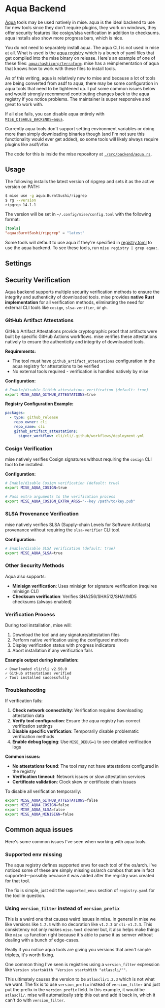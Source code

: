 # Aqua Backend

[Aqua](https://aquaproj.github.io/) tools may be used natively in mise. aqua is the ideal backend
to use for new tools since they don't require plugins, they work on windows, they offer security
features like cosign/slsa verification in addition to checksums. aqua installs also show more progress
bars, which is nice.

You do not need to separately install aqua. The aqua CLI is not used in mise at all. What is used is
the [aqua registry](https://github.com/aquaproj/aqua-registry) which is a bunch of yaml files that get compiled into the mise binary on release.
Here's an example of one of these files: [`aqua:hashicorp/terraform`](https://github.com/aquaproj/aqua-registry/blob/main/pkgs/hashicorp/terraform/registry.yaml).
mise has a reimplementation of aqua that knows how to work with these files to install tools.

As of this writing, aqua is relatively new to mise and because a lot of tools are being converted from
asdf to aqua, there may be some configuration in aqua tools that need to be tightened up. I put some
common issues below and would strongly recommend contributing changes back to the aqua registry if you
notice problems. The maintainer is super responsive and great to work with.

If all else fails, you can disable aqua entirely with [`MISE_DISABLE_BACKENDS=aqua`](/configuration/settings.html#disable_backends).

Currently aqua tools don't support setting environment variables or doing more than simply downloading
binaries though (and I'm not sure this functionality would ever get added), so some tools will likely
always require plugins like asdf/vfox.

The code for this is inside the mise repository at [`./src/backend/aqua.rs`](https://github.com/jdx/mise/blob/main/src/backend/aqua.rs).

## Usage

The following installs the latest version of ripgrep and sets it as the active version on PATH:

```sh
$ mise use -g aqua:BurntSushi/ripgrep
$ rg --version
ripgrep 14.1.1
```

The version will be set in `~/.config/mise/config.toml` with the following format:

```toml
[tools]
"aqua:BurntSushi/ripgrep" = "latest"
```

Some tools will default to use aqua if they're specified in [registry.toml](https://github.com/jdx/mise/blob/main/registry.toml)
to use the aqua backend. To see these tools, run `mise registry | grep aqua:`.

## Settings

<script setup>
import Settings from '/components/settings.vue';
</script>
<Settings child="aqua" :level="3" />

## Security Verification

Aqua backend supports multiple security verification methods to ensure the integrity and authenticity of downloaded tools. mise provides **native Rust implementation** for all verification methods, eliminating the need for external CLI tools like `cosign`, `slsa-verifier`, or `gh`.

### GitHub Artifact Attestations

GitHub Artifact Attestations provide cryptographic proof that artifacts were built by specific GitHub Actions workflows. mise verifies these attestations natively to ensure the authenticity and integrity of downloaded tools.

**Requirements:**

- The tool must have `github_artifact_attestations` configuration in the aqua registry for attestations to be verified
- No external tools required - verification is handled natively by mise

**Configuration:**

```bash
# Enable/disable GitHub attestations verification (default: true)
export MISE_AQUA_GITHUB_ATTESTATIONS=true
```

**Registry Configuration Example:**

```yaml
packages:
  - type: github_release
    repo_owner: cli
    repo_name: cli
    github_artifact_attestations:
      signer_workflow: cli/cli/.github/workflows/deployment.yml
```

### Cosign Verification

mise natively verifies Cosign signatures without requiring the `cosign` CLI tool to be installed.

**Configuration:**

```bash
# Enable/disable Cosign verification (default: true)
export MISE_AQUA_COSIGN=true

# Pass extra arguments to the verification process
export MISE_AQUA_COSIGN_EXTRA_ARGS="--key /path/to/key.pub"
```

### SLSA Provenance Verification

mise natively verifies SLSA (Supply-chain Levels for Software Artifacts) provenance without requiring the `slsa-verifier` CLI tool.

**Configuration:**

```bash
# Enable/disable SLSA verification (default: true)
export MISE_AQUA_SLSA=true
```

### Other Security Methods

Aqua also supports:

- **Minisign verification**: Uses minisign for signature verification (requires minisign CLI)
- **Checksum verification**: Verifies SHA256/SHA512/SHA1/MD5 checksums (always enabled)

### Verification Process

During tool installation, mise will:

1. Download the tool and any signature/attestation files
2. Perform native verification using the configured methods
3. Display verification status with progress indicators
4. Abort installation if any verification fails

**Example output during installation:**

```
✓ Downloaded cli/cli v2.50.0
✓ GitHub attestations verified
✓ Tool installed successfully
```

### Troubleshooting

If verification fails:

1. **Check network connectivity**: Verification requires downloading attestation data
2. **Verify tool configuration**: Ensure the aqua registry has correct verification settings
3. **Disable specific verification**: Temporarily disable problematic verification methods
4. **Enable debug logging**: Use `MISE_DEBUG=1` to see detailed verification logs

**Common issues:**

- **No attestations found**: The tool may not have attestations configured in the registry
- **Verification timeout**: Network issues or slow attestation services
- **Certificate validation**: Clock skew or certificate chain issues

To disable all verification temporarily:

```bash
export MISE_AQUA_GITHUB_ATTESTATIONS=false
export MISE_AQUA_COSIGN=false
export MISE_AQUA_SLSA=false
export MISE_AQUA_MINISIGN=false
```

## Common aqua issues

Here's some common issues I've seen when working with aqua tools.

### Supported env missing

The aqua registry defines supported envs for each tool of the os/arch. I've noticed some of these
are simply missing os/arch combos that are in fact supported—possibly because it was added after
the registry was created for that tool.

The fix is simple, just edit the `supported_envs` section of `registry.yaml` for the tool in question.

### Using `version_filter` instead of `version_prefix`

This is a weird one that causes weird issues in mise. In general in mise we like versions like
`1.2.3` with no decoration like `v1.2.3` or `cli-v1.2.3`. This consistency not only makes `mise.toml`
cleaner but, it also helps make things like `mise up` function right because it's able to parse it as
semver without dealing with a bunch of edge-cases.

Really if you notice aqua tools are giving you versions that aren't simple triplets, it's worth fixing.

One common thing I've seen is registries using a `version_filter` expression like `Version startsWith "Version startsWith "atlascli/""`.

This ultimately causes the version to be `atlascli/1.2.3` which is not what we want. The fix is to use
`version_prefix` instead of `version_filter` and just put the prefix in the `version_prefix` field.
In this example, it would be `atlascli/`. mise will automatically strip this out and add it back in,
which it can't do with `version_filter`.
